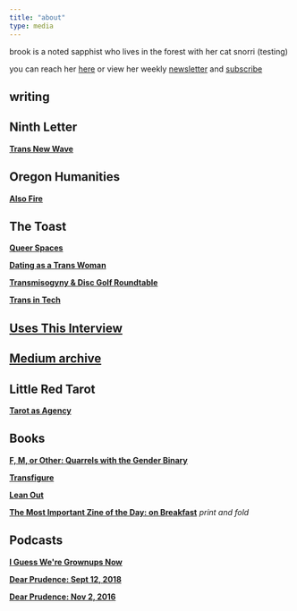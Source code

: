 ```yaml
---
title: "about"
type: media
---
```


brook is a noted sapphist who lives in the forest with her cat snorri (testing)

you can reach her [here](mailto:about@brookshelley.com) or view her weekly [newsletter](/tags/newsletter/) and [subscribe](https://buttondown.email/brookshelley)

## writing

## Ninth Letter

[**Trans New Wave**](http://www.ninthletter.com/trans-new-wave)

## Oregon Humanities

[**Also Fire**](http://oregonhumanities.org/rll/beyond-the-margins/also-fire/)

## The Toast

[**Queer Spaces**](http://the-toast.net/2016/04/18/everyone-but-cis-men-creating-better-safe-spaces-for-lgbt-people/)

[**Dating as a Trans Woman**](http://the-toast.net/2014/09/08/dating-women-trans-woman-suggestions/)

[**Transmisogyny & Disc Golf Roundtable**](http://the-toast.net/2016/01/12/transmisogyny-and-disc-golfing-round-table-a-chat-with-mey-rude-brook-shelley-frances-lee-and-gabby-bellot/)

[**Trans in Tech**](http://the-toast.net/2014/02/07/trans-tech-industry/)

## [Uses This Interview](https://usesthis.com/interviews/brook.shelley/)

## [Medium archive](https://medium.com/@brookshelley/)

## Little Red Tarot

[**Tarot as Agency**](http://littleredtarot.com/tarot-as-agency-how-reading-tarot-is-a-radical-break-with-my-past/)

## Books

[**F, M, or Other: Quarrels with the Gender Binary**](https://knighterrantpress.bigcartel.com/product/f-m-or-other-quarrels-with-the-gender-binary-volume-1)

[**Transfigure**](http://transfigureproject.com/brook-shelley/)

[**Lean Out**](http://www.orbooks.com/catalog/lean-out/)

[**The Most Important Zine of the Day: on Breakfast**](https://www.dropbox.com/s/voh2uoxdcizl86a/BreakfastZine-3.pdf?dl=0) _print and fold_

## Podcasts

[**I Guess We're Grownups Now**](https://goodstuff.fm/grownups/)

[**Dear Prudence: Sept 12, 2018**](http://www.slate.com/articles/podcasts/dear_prudence/2018/09/dear_prudence_podcast_the_sister_misery_edition.html)

[**Dear Prudence:  Nov 2, 2016**](https://slate.com/human-interest/2016/11/dear-prudence-podcast-asian-fetishes-racist-group-texts-and-ambien-zombies.html)

